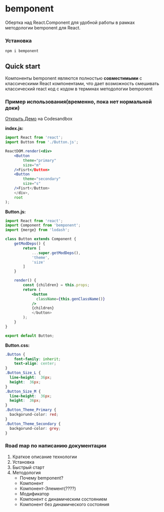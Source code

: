 # bemponent


Обертка над React.Component для удобной работы в рамках методологии bemponent для React.

### Установка

`npm i bemponent`

## Quick start

Компоненты bemponent являются полностью **совместимыми** с классическими React компонентами, что дает возможность смешивать классический react код с кодом в терминах методологии bemponent

### Пример использования(временно, пока нет нормальной доки)

[Открыть Демо](https://codesandbox.io/s/ykqpnjz79v) на Codesandbox


**index.js:**

```jsx
import React from 'react';
import Button from './Button.js';

ReactDOM.render(<div>
	<Button
		theme="primary"
		size="m"
	/>Fisrt</Button>
	<Button
		theme="secondary"
		size="s"
	/>Fisrt</Button>
	</div>,
	root
);
```

**Button.js:**
```jsx
import React from 'react';
import Component from 'bemponent';
import {merge} from 'lodash';

class Button extends Component {
    getModDeps() {
        return [
            ...super.getModDeps(),
            'theme',
            'size'
        ]
    }

    render() {
		const {children} = this.props;
        return (
	        <button
	          className={this.genClassName()}
	        />
	        {children}
	        </button>
        );
    }
}

export default Button;
```

**Button.css:**
```css
.Button {
	font-family: inherit;
	text-align: center;
}
.Button_Size_L {
  line-height:  36px;
  height:  36px;
}
.Button_Size_M {
  line-height:  36px;
  height:  36px;
}
.Button_Theme_Primary {
  backgorund-color: red;
}
.Button_Theme_Secondary {
  backgorund-color: grey;
}
```


### Road map по написанию документации
1. Краткое описание технологии
2. Установка
3. Быстрый старт
4. Методология
	* Почему bemponent?
	* Компонент
	* Компонент-Элемент(????)
	* Модификатор
	* Компонент с динамическим состоянием
	* Компонент без динамического состояния


